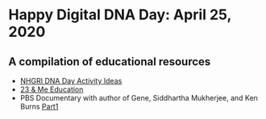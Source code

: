# Happy Digital DNA Day: April 25, 2020

## A compilation of educational resources
* [NHGRI DNA Day Activity Ideas](https://umn.zoom.us/j/584105182)  
* [23 & Me Education](https://education.23andme.com)  
* PBS Documentary with author of Gene, Siddhartha Mukherjee, and Ken Burns
  [Part1](https://www.pbs.org/video/part-1-dawn-of-the-modern-age-of-genetics-27czqa/)

